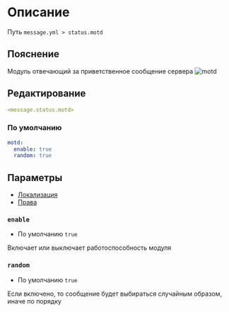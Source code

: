 # Описание
Путь `message.yml > status.motd`

## Пояснение
Модуль отвечающий за приветственное сообщение сервера
![motd](/motd.png)

## Редактирование
```yaml
<message.status.motd>
```

### По умолчанию
```yaml
motd:
  enable: true
  random: true
```

## Параметры

- [Локализация](/ru/localizations/ru_ru/message/status/motd/)
- [Права](/ru/permission/message/status/motd/)

### `enable`
- По умолчанию `true`

Включает или выключает работоспособность модуля

### `random`
- По умолчанию `true`

Если включено, то сообщение будет выбираться случайным образом, иначе по порядку